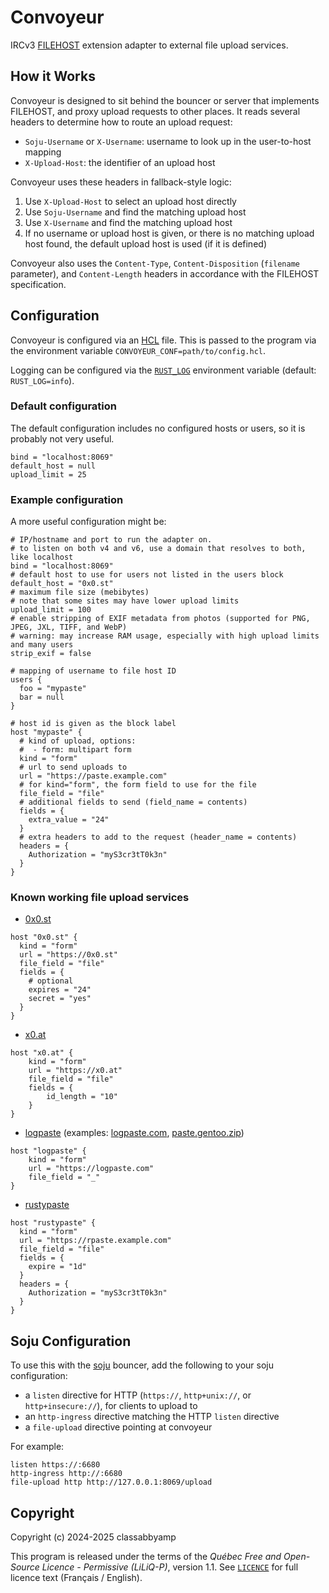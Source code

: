 # Convoyeur

IRCv3 [FILEHOST](https://soju.im/filehost) extension adapter to external file upload services.

## How it Works

Convoyeur is designed to sit behind the bouncer or server that implements FILEHOST, and proxy
upload requests to other places. It reads several headers to determine how to route an upload request:

- `Soju-Username` or `X-Username`: username to look up in the user-to-host mapping
- `X-Upload-Host`: the identifier of an upload host

Convoyeur uses these headers in fallback-style logic:

1. Use `X-Upload-Host` to select an upload host directly
2. Use `Soju-Username` and find the matching upload host
3. Use `X-Username` and find the matching upload host
4. If no username or upload host is given, or there is no matching upload host found, the default upload
   host is used (if it is defined)

Convoyeur also uses the `Content-Type`, `Content-Disposition` (`filename` parameter), and `Content-Length`
headers in accordance with the FILEHOST specification.

## Configuration

Convoyeur is configured via an [HCL](https://github.com/hashicorp/hcl/blob/main/hclsyntax/spec.md)
file. This is passed to the program via the environment variable `CONVOYEUR_CONF=path/to/config.hcl`.

Logging can be configured via the [`RUST_LOG`](https://docs.rs/env_logger/latest/env_logger/#enabling-logging)
environment variable (default: `RUST_LOG=info`).

### Default configuration

The default configuration includes no configured hosts or users, so it is probably not very useful.

```hcl
bind = "localhost:8069"
default_host = null
upload_limit = 25
```

### Example configuration

A more useful configuration might be:

```hcl
# IP/hostname and port to run the adapter on.
# to listen on both v4 and v6, use a domain that resolves to both, like localhost
bind = "localhost:8069"
# default host to use for users not listed in the users block
default_host = "0x0.st"
# maximum file size (mebibytes)
# note that some sites may have lower upload limits
upload_limit = 100
# enable stripping of EXIF metadata from photos (supported for PNG, JPEG, JXL, TIFF, and WebP)
# warning: may increase RAM usage, especially with high upload limits and many users
strip_exif = false

# mapping of username to file host ID
users {
  foo = "mypaste"
  bar = null
}

# host id is given as the block label
host "mypaste" {
  # kind of upload, options:
  #  - form: multipart form
  kind = "form"
  # url to send uploads to
  url = "https://paste.example.com"
  # for kind="form", the form field to use for the file
  file_field = "file"
  # additional fields to send (field_name = contents)
  fields = {
    extra_value = "24"
  }
  # extra headers to add to the request (header_name = contents)
  headers = {
    Authorization = "myS3cr3tT0k3n"
  }
}
```

### Known working file upload services

- [0x0.st](https://0x0.st)
```hcl
host "0x0.st" {
  kind = "form"
  url = "https://0x0.st"
  file_field = "file"
  fields = {
    # optional
    expires = "24"
    secret = "yes"
  }
}
```
- [x0.at](https://x0.at)
```hcl
host "x0.at" {
    kind = "form"
    url = "https://x0.at"
    file_field = "file"
    fields = {
        id_length = "10"
    }
}
```
- [logpaste](https://github.com/mtlynch/logpaste)
  (examples: [logpaste.com](https://logpaste.com), [paste.gentoo.zip](https://paste.gentoo.zip))
```hcl
host "logpaste" {
    kind = "form"
    url = "https://logpaste.com"
    file_field = "_"
}
```
- [rustypaste](https://github.com/orhun/rustypaste)
```hcl
host "rustypaste" {
  kind = "form"
  url = "https://rpaste.example.com"
  file_field = "file"
  fields = {
    expire = "1d"
  }
  headers = {
    Authorization = "myS3cr3tT0k3n"
  }
}

```

## Soju Configuration

To use this with the [soju](https://soju.im) bouncer, add the following to your soju configuration:

- a `listen` directive for HTTP (`https://`, `http+unix://`, or `http+insecure://`), for clients to upload to
- an `http-ingress` directive matching the HTTP `listen` directive
- a `file-upload` directive pointing at convoyeur

For example:
```
listen https://:6680
http-ingress http://:6680
file-upload http http://127.0.0.1:8069/upload
```

## Copyright

Copyright (c) 2024-2025 classabbyamp

This program is released under the terms of the *Québec Free and Open-Source Licence - Permissive (LiLiQ-P)*, version 1.1.
See [`LICENCE`](./LICENCE) for full licence text (Français / English).
